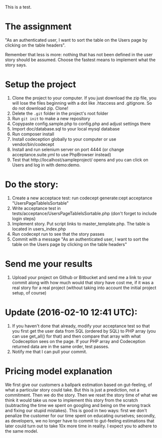 This is a test.

The assignment
===
"As an authenticated user, I want to sort the table on the Users page by clicking on the table headers".

Remember that less is more: nothing that has not been defined in the user story should be assumed. Choose the fastest means to implement what the story says. 

Setup the project
====
1. Clone the project to your computer. If you just download the zip file, you will lose the files beginning with a dot like .htaccess and .gitignore. So do not download zip. Clone!
2. Delete the <code>.git</code> folder in the project's root folder
3. Run <code>git init</code> to make a new repository
4. Copypaste config.sample.php to config.php and adjust settings there
5. Import doc/database.sql to your local mysql database
6. Run composer install
7. Install codeception globally to your computer or use vendor/bin/codecept
8. Install and run selenium server on port 4444 (or change acceptance.suite.yml to use PhpBrowser instead) 
9. Test that http://localhost/sampleproject/ opens and you can click on Users and log in with demo:demo.

Do the story:
===

1. Create a new acceptace test: run codecept generate:cept acceptance "UsersPageTableIsSortable"
2. Write acceptance test in tests/acceptance/UsersPageTableIsSortable.php (don't forget to include login steps)
3. Implement story. Put script links to master_template.php. The table is located in users_index.php
4. Run codecept run to see that the story passes
5. Commit with a message "As an authenticated user, I want to sort the table on the Users page by clicking on the table headers"

Send me your results
===
1. Upload your project on Github or Bitbucket and send me a link to your commit along with how much would that story have cost me, if it was a real story for a real project (without taking into account the initial project setup, of course)

Update (2016-02-10 12:41 UTC):
===
1. If you haven't done that already, modify your acceptance test so that you first get the user data from SQL (ordered by SQL) to PHP array (you can use get_all() for that) and then compare that array with what Codeception sees on the page. If your PHP array and Codeception returned data are in the same order, test passes.
2. Notify me that I can pull your commit.
 
Pricing model explanation
===
We first give our customers a ballpark estimation based on gut-feeling, of what a particular story could take. But this is just a prediction, not a commitment. 
Then we do the story. Then we reset the story time of what we think it would take us now to implement this story from the scratch (subtracting the time we spent on googling and being on the wrong track and fixing our stupid mistakes). 
This is good in two ways: first we don't penalize the customer for our time spent on educating ourselves; secondly, as developers, we no longer have to commit to gut-feeling estimations that later could turn out to take 10x more time in reality. I expect you to adhere to the same model.


